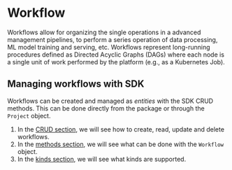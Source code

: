 # Workflow

Workflows allow for organizing the single operations in a advanced management pipelines, to perform a series operation of data processing, ML model training and serving, etc. Workflows represent long-running procedures defined as Directed Acyclic Graphs (DAGs) where each node is a single unit of work performed by the platform (e.g., as a Kubernetes Job).

## Managing workflows with SDK

Workflows can be created and managed as *entities* with the SDK CRUD methods. This can be done directly from the package or through the `Project` object.

1. In the [CRUD section](./crud.md), we will see how to create, read, update and delete workflows.
2. In the [methods section](./methods.md), we will see what can be done with the `Workflow` object.
3. In the [kinds section](./kinds.md), we will see what kinds are supported.
